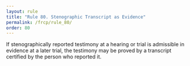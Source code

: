 ```yaml
---
layout: rule
title: "Rule 80. Stenographic Transcript as Evidence"
permalink: /frcp/rule_80/
order: 80
---
```


If stenographically reported testimony at a hearing or trial is admissible in evidence at a later trial, the testimony may be proved by a transcript certified by the person who reported it.